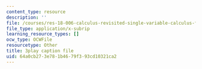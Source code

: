 ```yaml
---
content_type: resource
description: ''
file: /courses/res-18-006-calculus-revisited-single-variable-calculus-fall-2010/64a0cb273e781b4679f393cd10321ca2_w_JWcGLiifU.srt
file_type: application/x-subrip
learning_resource_types: []
ocw_type: OCWFile
resourcetype: Other
title: 3play caption file
uid: 64a0cb27-3e78-1b46-79f3-93cd10321ca2
---
```

